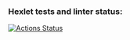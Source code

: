 ### Hexlet tests and linter status:
[![Actions Status](https://github.com/saintsloth/frontend-project-lvl3/workflows/hexlet-check/badge.svg)](https://github.com/saintsloth/frontend-project-lvl3/actions)